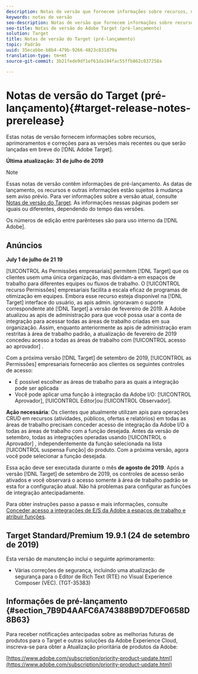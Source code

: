```yaml
---
description: Notas de versão que fornecem informações sobre recursos, melhorias e correções para as mais recentes ou futuras [! Versões do DNL Adobe Target.
keywords: notas de versão
seo-description: Notas de versão que fornecem informações sobre recursos, melhorias e correções para as mais recentes ou futuras [! Versões do DNL Adobe Target.
seo-title: Notas de versão do Adobe Target (pré-lançamento)
solution: Target
title: Notas de versão do Target (pré-lançamento)
topic: Padrão
uuid: 35ecabbe-b8b4-479b-9266-4823c831d79a
translation-type: tm+mt
source-git-commit: 3b21fede9df1ef61da194fac55ffb862c037258a

---
```



# Notas de versão do Target (pré-lançamento){#target-release-notes-prerelease}

Estas notas de versão fornecem informações sobre recursos, aprimoramentos e correções para as versões mais recentes ou que serão lançadas em breve do [!DNL Adobe Target].

**Última atualização: 31 de julho de 2019**

>[!NOTE]
>
>Essas notas de versão contêm informações de pré-lançamento. As datas de lançamento, os recursos e outras informações estão sujeitos à mudança sem aviso prévio. Para ver informações sobre a versão atual, consulte [Notas de versão do Target](release-notes.md). As informações nessas páginas podem ser iguais ou diferentes, dependendo do tempo das versões.
>
>Os números de edição entre parênteses são para uso interno da [!DNL Adobe].

## Anúncios

**July 1 de julho de 21 19**

[!UICONTROL As Permissões empresariais] permitem [!DNL Target] que os clientes usem uma única organização, mas dividam-a em espaços de trabalho para diferentes equipes ou fluxos de trabalho. O [!UICONTROL recurso Permissões] empresariais facilita a escala eficaz de programas de otimização em equipes. Embora esse recurso esteja disponível na [!DNL Target] interface do usuário, as apis admin. ignoravam o suporte correspondente até [!DNL Target] a versão de fevereiro de 2019. A Adobe atualizou as apis de administração para que você possa usar a conta de integração para acessar todas as áreas de trabalho criadas em sua organização. Assim, enquanto anteriormente as apis de administração eram restritas à área de trabalho padrão, a atualização de fevereiro de 2019 concedeu acesso a todas as áreas de trabalho com [!UICONTROL acesso ao aprovador] .

Com a próxima versão [!DNL Target] de setembro de 2019, [!UICONTROL as Permissões] empresariais fornecerão aos clientes os seguintes controles de acesso:

* É possível escolher as áreas de trabalho para as quais a integração pode ser aplicada
* Você pode aplicar uma função à integração da Adobe I/O: [!UICONTROL Aprovador], [!UICONTROL Editor]ou [!UICONTROL Observador].

**Ação necessária**: Os clientes que atualmente utilizam apis para operações CRUD em recursos (atividades, públicos, ofertas e relatórios) em todas as áreas de trabalho precisam conceder acesso de integração da Adobe I/O a todas as áreas de trabalho com a função desejada. Antes da versão de setembro, todas as integrações operadas usando [!UICONTROL o Aprovador] , independentemente da função selecionada na lista [!UICONTROL suspensa Função] do produto. Com a próxima versão, agora você pode selecionar a função desejada.

Essa ação deve ser executada durante o mês **de agosto de 2019**. Após a versão [!DNL Target] de setembro de 2019, os controles de acesso serão ativados e você observará o acesso somente à área de trabalho padrão se esta for a configuração atual. Não há problemas para configurar as funções de integração antecipadamente.

Para obter instruções passo a passo e mais informações, consulte [Conceder acesso a integrações de E/S da Adobe a espaços de trabalho e atribuir funções](/help/administrating-target/c-user-management/property-channel/configure-adobe-io-integration.md).

## Target Standard/Premium 19.9.1 (24 de setembro de 2019)

Esta versão de manutenção inclui o seguinte aprimoramento:

* Várias correções de segurança, incluindo uma atualização de segurança para o Editor de Rich Text (RTE) no Visual Experience Composer (VEC). (TGT-35383)

## Informações de pré-lançamento {#section_7B9D4AAFC6A74388B9D7DEF0658D8B63}

Para receber notificações antecipadas sobre as melhorias futuras de produtos para o Target e outras soluções da Adobe Experience Cloud, inscreva-se para obter a Atualização prioritária de produtos da Adobe:

[https://www.adobe.com/subscription/priority-product-update.html](https://www.adobe.com/subscription/priority-product-update.html)
